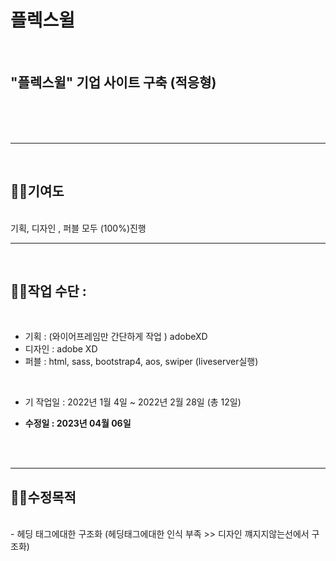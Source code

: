 # 플렉스윌

<br>

## "플렉스윌" 기업 사이트 구축 (적응형)
<br>
<br><br>

----

<br>

## 🧑‍🎤기여도

<br>
기획, 디자인 , 퍼블 모두 (100%)진행

-----
<br>

## 🧑‍🎤작업 수단 : 
<br>

- 기획 : (와이어프레임만 간단하게 작업 ) adobeXD
- 디자인  :  adobe XD 
- 퍼블 : html, sass, bootstrap4, aos, swiper (liveserver실행)
<br>

- 기 작업일 : 2022년 1월 4일 ~ 2022년 2월 28일 (총 12일)

- **수정일 : 2023년 04월 06일**
<br>
<br>

-----

## 🧑‍🎤수정목적
<br>
- 헤딩 태그에대한 구조화 (헤딩태그에대한 인식 부족 >> 디자인 꺠지지않는선에서 구조화) 


